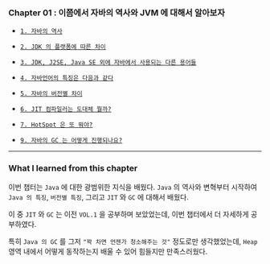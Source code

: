 
### Chapter 01 : 이쯤에서 자바의 역사와 JVM 에 대해서 알아보자

- [`1. 자바의 역사`](./section_01_04.md#1--jave-se-platform-at-a-glance---oracle)
- [`2. JDK 의 플랫폼에 따른 차이`](./section_01_04.md#2--12-design-goals-of-the-java-tm-programming-language---oracle)
- [`3. JDK, J2SE, Java SE 외에 자바에서 사용되는 다른 용어들`](./section_01_04.md#3-jdk-j2se-java-se-외에-자바에서-사용되는-다른-용어들)
- [`4. 자바언어의 특징은 다음과 같다`](./section_01_04.md#4-자바언어의-특징은-다음과-같다)

- [`5. 자바의 버전별 차이`](./section_05_09.md#5-자바의-버전별-차이)
- [`6. JIT 컴파일러는 도대체 뭘까?`](./section_05_09.md#6-jit-컴파일러는-도대체-뭘까)
- [`7. HotSpot 은 또 뭐야?`](./section_05_09.md#7-hotspot-은-또-뭐야)
- [`9. 자바의 GC 는 어떻게 진행되나요?`](./section_05_09.md#9-자바의-gc-는-어떻게-진행되나요)

---

### What I learned from this chapter

이번 챕터는 `Java` 에 대한 광범위한 지식을 배웠다. `Java` 의 역사와 변혁부터 시작하여 `Java 의 특징`, `버전별 특징`, 그리고 `JIT` 와 `GC` 에 대해서 배웠다.

이 중 `JIT` 와 `GC` 는 이전 `VOL.1` 을 공부하며 보았었는데, 이번 챕터에서 더 자세하게 공부하였다.

특히 `Java 의 GC` 를 그저 `"꽉 차면 언젠가 청소해주는 것"` 정도로만 생각했었는데, `Heap` 영역 내에서 어떻게 동작하는지 배울 수 있어 힘들지만 만족스러웠다.

